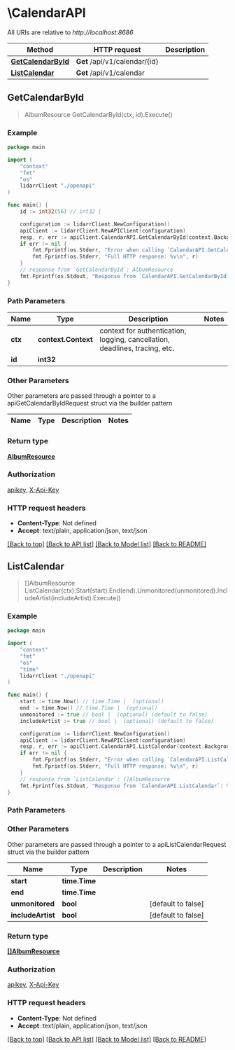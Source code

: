 # \CalendarAPI

All URIs are relative to *http://localhost:8686*

Method | HTTP request | Description
------------- | ------------- | -------------
[**GetCalendarById**](CalendarAPI.md#GetCalendarById) | **Get** /api/v1/calendar/{id} | 
[**ListCalendar**](CalendarAPI.md#ListCalendar) | **Get** /api/v1/calendar | 



## GetCalendarById

> AlbumResource GetCalendarById(ctx, id).Execute()



### Example

```go
package main

import (
    "context"
    "fmt"
    "os"
    lidarrClient "./openapi"
)

func main() {
    id := int32(56) // int32 | 

    configuration := lidarrClient.NewConfiguration()
    apiClient := lidarrClient.NewAPIClient(configuration)
    resp, r, err := apiClient.CalendarAPI.GetCalendarById(context.Background(), id).Execute()
    if err != nil {
        fmt.Fprintf(os.Stderr, "Error when calling `CalendarAPI.GetCalendarById``: %v\n", err)
        fmt.Fprintf(os.Stderr, "Full HTTP response: %v\n", r)
    }
    // response from `GetCalendarById`: AlbumResource
    fmt.Fprintf(os.Stdout, "Response from `CalendarAPI.GetCalendarById`: %v\n", resp)
}
```

### Path Parameters


Name | Type | Description  | Notes
------------- | ------------- | ------------- | -------------
**ctx** | **context.Context** | context for authentication, logging, cancellation, deadlines, tracing, etc.
**id** | **int32** |  | 

### Other Parameters

Other parameters are passed through a pointer to a apiGetCalendarByIdRequest struct via the builder pattern


Name | Type | Description  | Notes
------------- | ------------- | ------------- | -------------


### Return type

[**AlbumResource**](AlbumResource.md)

### Authorization

[apikey](../README.md#apikey), [X-Api-Key](../README.md#X-Api-Key)

### HTTP request headers

- **Content-Type**: Not defined
- **Accept**: text/plain, application/json, text/json

[[Back to top]](#) [[Back to API list]](../README.md#documentation-for-api-endpoints)
[[Back to Model list]](../README.md#documentation-for-models)
[[Back to README]](../README.md)


## ListCalendar

> []AlbumResource ListCalendar(ctx).Start(start).End(end).Unmonitored(unmonitored).IncludeArtist(includeArtist).Execute()



### Example

```go
package main

import (
    "context"
    "fmt"
    "os"
    "time"
    lidarrClient "./openapi"
)

func main() {
    start := time.Now() // time.Time |  (optional)
    end := time.Now() // time.Time |  (optional)
    unmonitored := true // bool |  (optional) (default to false)
    includeArtist := true // bool |  (optional) (default to false)

    configuration := lidarrClient.NewConfiguration()
    apiClient := lidarrClient.NewAPIClient(configuration)
    resp, r, err := apiClient.CalendarAPI.ListCalendar(context.Background()).Start(start).End(end).Unmonitored(unmonitored).IncludeArtist(includeArtist).Execute()
    if err != nil {
        fmt.Fprintf(os.Stderr, "Error when calling `CalendarAPI.ListCalendar``: %v\n", err)
        fmt.Fprintf(os.Stderr, "Full HTTP response: %v\n", r)
    }
    // response from `ListCalendar`: []AlbumResource
    fmt.Fprintf(os.Stdout, "Response from `CalendarAPI.ListCalendar`: %v\n", resp)
}
```

### Path Parameters



### Other Parameters

Other parameters are passed through a pointer to a apiListCalendarRequest struct via the builder pattern


Name | Type | Description  | Notes
------------- | ------------- | ------------- | -------------
 **start** | **time.Time** |  | 
 **end** | **time.Time** |  | 
 **unmonitored** | **bool** |  | [default to false]
 **includeArtist** | **bool** |  | [default to false]

### Return type

[**[]AlbumResource**](AlbumResource.md)

### Authorization

[apikey](../README.md#apikey), [X-Api-Key](../README.md#X-Api-Key)

### HTTP request headers

- **Content-Type**: Not defined
- **Accept**: text/plain, application/json, text/json

[[Back to top]](#) [[Back to API list]](../README.md#documentation-for-api-endpoints)
[[Back to Model list]](../README.md#documentation-for-models)
[[Back to README]](../README.md)

